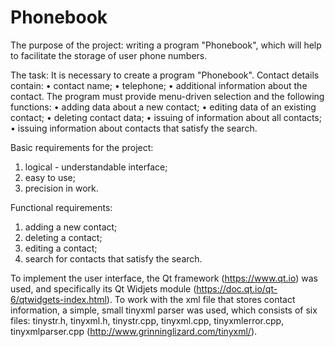 # Phonebook

The purpose of the project: writing a program "Phonebook", which will help to facilitate the storage of user phone numbers.

The task:
It is necessary to create a program "Phonebook".
Contact details contain:
• contact name;
•	telephone;
• additional information about the contact.
The program must provide menu-driven selection and the following functions:
• adding data about a new contact;
• editing data of an existing contact;
• deleting contact data;
• issuing of information about all contacts;
• issuing information about contacts that satisfy the search.

Basic requirements for the project:
1. logical - understandable interface;
2. easy to use;
3. precision in work.

Functional requirements:
1. adding a new contact;
2. deleting a contact;
3. editing a contact;
4. search for contacts that satisfy the search.

To implement the user interface, the Qt framework (https://www.qt.io) was used, and specifically its Qt Widjets module (https://doc.qt.io/qt-6/qtwidgets-index.html).
To work with the xml file that stores contact information, a simple, small tinyxml parser was used, which consists of six files: tinystr.h, tinyxml.h, tinystr.cpp, tinyxml.cpp, tinyxmlerror.cpp, tinyxmlparser.cpp (http://www.grinninglizard.com/tinyxml/).
